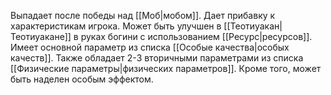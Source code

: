 Выпадает после победы над [[Моб|мобом]]. Дает прибавку к характеристикам игрока. Может быть улучшен в [[Теотиуакан|Теотиуакане]] в руках богини с использованием [[Ресурс|ресурсов]].
Имеет основной параметр из списка [[Особые качества|особых качеств]].
Также обладает 2-3 вторичными параметрами из списка [[Физические параметры|физических параметров]].
Кроме того, может быть наделен особым эффектом.